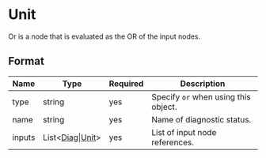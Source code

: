 # Unit

Or is a node that is evaluated as the OR of the input nodes.

## Format

| Name   | Type                                       | Required | Description                          |
| ------ | ------------------------------------------ | -------- | ------------------------------------ |
| type   | string                                     | yes      | Specify `or` when using this object. |
| name   | string                                     | yes      | Name of diagnostic status.           |
| inputs | List<[Diag](./diag.md)\|[Unit](./unit.md)> | yes      | List of input node references.       |
